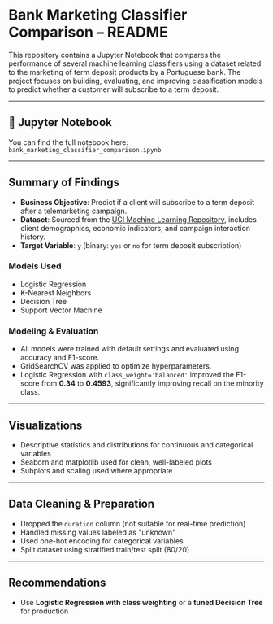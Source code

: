 
# Bank Marketing Classifier Comparison – README

This repository contains a Jupyter Notebook that compares the performance of several machine learning classifiers using a dataset related to the marketing of term deposit products by a Portuguese bank. The project focuses on building, evaluating, and improving classification models to predict whether a customer will subscribe to a term deposit.

---

## 🔗 Jupyter Notebook

You can find the full notebook here: `bank_marketing_classifier_comparison.ipynb`

---

##  Summary of Findings

- **Business Objective**: Predict if a client will subscribe to a term deposit after a telemarketing campaign.
- **Dataset**: Sourced from the [UCI Machine Learning Repository](https://archive.ics.uci.edu/ml/datasets/Bank+Marketing), includes client demographics, economic indicators, and campaign interaction history.
- **Target Variable**: `y` (binary: `yes` or `no` for term deposit subscription)

###  Models Used
- Logistic Regression
- K-Nearest Neighbors
- Decision Tree
- Support Vector Machine

###  Modeling & Evaluation
- All models were trained with default settings and evaluated using accuracy and F1-score.
- GridSearchCV was applied to optimize hyperparameters.
- Logistic Regression with `class_weight='balanced'` improved the F1-score from **0.34** to **0.4593**, significantly improving recall on the minority class.

---

## Visualizations

- Descriptive statistics and distributions for continuous and categorical variables
- Seaborn and matplotlib used for clean, well-labeled plots
- Subplots and scaling used where appropriate

---

##  Data Cleaning & Preparation

- Dropped the `duration` column (not suitable for real-time prediction)
- Handled missing values labeled as "unknown"
- Used one-hot encoding for categorical variables
- Split dataset using stratified train/test split (80/20)

---

##  Recommendations

- Use **Logistic Regression with class weighting** or a **tuned Decision Tree** for production


